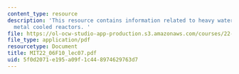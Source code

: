 ```yaml
---
content_type: resource
description: 'This resource contains information related to heavy water, gas and liquid
  metal cooled reactors. '
file: https://ol-ocw-studio-app-production.s3.amazonaws.com/courses/22-06-engineering-of-nuclear-systems-fall-2010/5f0d2071e195a09f1c448974629763d7_MIT22_06F10_lec07.pdf
file_type: application/pdf
resourcetype: Document
title: MIT22_06F10_lec07.pdf
uid: 5f0d2071-e195-a09f-1c44-8974629763d7
---
```

